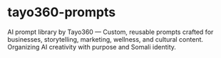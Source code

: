# tayo360-prompts
AI prompt library by Tayo360 — Custom, reusable prompts crafted for businesses, storytelling, marketing, wellness, and cultural content. Organizing AI creativity with purpose and Somali identity.
